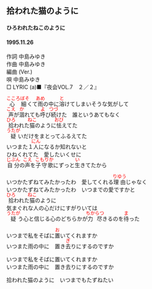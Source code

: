<style type="text/css">
	ruby{
	    ruby-position: over;
	}
	ruby > rt{font-size: 12px;color:red;}
	p{font:16px;font-size: '楷体'}
</style>
## 拾われた猫のように
#### ひろわれたねこのように
#### 1995.11.26

作詞     中島みゆき　　　　　   
作曲      中島みゆき  　　　   
編曲 (Ver.) 　　　　　    
唄     中島みゆき    
□ LYRIC (a)■『夜会VOL.7　２／２』  
  
<ruby><rb>心細</rb><rp>(</rp><rt>こころぼそ</rt><rp>)</rp></ruby>くて<ruby><rb>雨</rb><rp>(</rp><rt>あめ</rt><rp>)</rp></ruby>の中に<ruby><rb>溶</rb><rp>(</rp><rt>と</rt><rp>)</rp></ruby>けてしまいそうな気がして  
<ruby><rb>声</rb><rp>(</rp><rt>こえ</rt><rp>)</rp></ruby>が<ruby><rb>涸</rb><rp>(</rp><rt>か</rt><rp>)</rp></ruby>れても<ruby><rb>呼</rb><rp>(</rp><rt>よ</rt><rp>)</rp></ruby>び<ruby><rb>続</rb><rp>(</rp><rt>つづ</rt><rp>)</rp></ruby>けた　誰というあてもなく  
<ruby><rb>拾</rb><rp>(</rp><rt>ひろ</rt><rp>)</rp></ruby>われた<ruby><rb>猫</rb><rp>(</rp><rt>ねこ</rt><rp>)</rp></ruby>のように<ruby><rb>怯</rb><rp>(</rp><rt>おび</rt><rp>)</rp></ruby>えてた  
<ruby><rb>疑</rb><rp>(</rp><rt>うたが</rt><rp>)</rp></ruby>いだけをまとってふるえてた  
いつまた１<ruby><rb>人</rb><rp>(</rp><rt>にん</rt><rp>)</rp></ruby>になるか知れないと  
ひねくれてた　愛したいくせに  
<ruby><rb>自分</rb><rp>(</rp><rt>じぶん</rt><rp>)</rp></ruby>の<ruby><rb>声</rb><rp>(</rp><rt>こえ</rt><rp>)</rp></ruby>を<ruby><rb>子守歌</rb><rp>(</rp><rt>こもりか</rt><rp>)</rp></ruby>にずっと<ruby><rb>生</rb><rp>(</rp><rt>い</rt><rp>)</rp></ruby>きてたから  
  
いつかたずねてみたかったわ　愛してくれる<ruby><rb>理由</rb><rp>(</rp><rt>りゆう</rt><rp>)</rp></ruby>じゃなく  
いつかたずねてみたかったわ　いつまでの愛ですかと  
<ruby><rb>拾</rb><rp>(</rp><rt>ひろ</rt><rp>)</rp></ruby>われた<ruby><rb>猫</rb><rp>(</rp><rt>ねこ</rt><rp>)</rp></ruby>のように  
気まぐれな人の心だけにすがりいては  
<ruby><rb>疑</rb><rp>(</rp><rt>うたが</rt><rp>)</rp></ruby>う心と信じる心のどちらかが<ruby><rb>力尽</rb><rp>(</rp><rt>ちからつ</rt><rp>)</rp></ruby>きるのを<ruby><rb>待</rb><rp>(</rp><rt>ま</rt><rp>)</rp></ruby>った  
  
いつまで私をそばに<ruby><rb>置</rb><rp>(</rp><rt>お</rt><rp>)</rp></ruby>いてくれますか  
いつまた雨の中に　置き<ruby><rb>去</rb><rp>(</rp><rt>ぎ</rt><rp>)</rp></ruby>りにするのですか  
  
いつまで私をそばに置いてくれますか  
いつまた雨の中に　置き去りにするのですか  
  
拾われた猫のように　いつまでもたずねたい  
